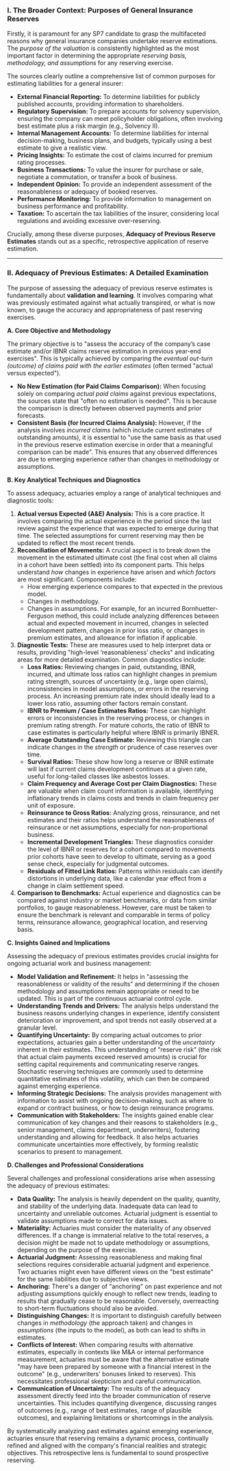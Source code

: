 ### **I. The Broader Context: Purposes of General Insurance Reserves**

Firstly, it is paramount for any SP7 candidate to grasp the multifaceted reasons why general insurance companies undertake reserve estimations. The *purpose of the valuation* is consistently highlighted as the most important factor in determining the appropriate *reserving basis, methodology, and assumptions* for any reserving exercise.

The sources clearly outline a comprehensive list of common purposes for estimating liabilities for a general insurer:

* **External Financial Reporting:** To determine liabilities for publicly published accounts, providing information to shareholders.  
* **Regulatory Supervision:** To prepare accounts for solvency supervision, ensuring the company can meet policyholder obligations, often involving best estimate plus a risk margin (e.g., Solvency II).  
* **Internal Management Accounts:** To determine liabilities for internal decision-making, business plans, and budgets, typically using a best estimate to give a realistic view.  
* **Pricing Insights:** To estimate the cost of claims incurred for premium rating processes.  
* **Business Transactions:** To value the insurer for purchase or sale, negotiate a commutation, or transfer a book of business.  
* **Independent Opinion:** To provide an independent assessment of the reasonableness or adequacy of booked reserves.  
* **Performance Monitoring:** To provide information to management on business performance and profitability.  
* **Taxation:** To ascertain the tax liabilities of the insurer, considering local regulations and avoiding excessive over-reserving.

Crucially, among these diverse purposes, **Adequacy of Previous Reserve Estimates** stands out as a specific, retrospective application of reserve estimation.

---

### **II. Adequacy of Previous Estimates: A Detailed Examination**

The purpose of assessing the adequacy of previous reserve estimates is fundamentally about **validation and learning**. It involves comparing what was previously estimated against what actually transpired, or what is now known, to gauge the accuracy and appropriateness of past reserving exercises.

**A. Core Objective and Methodology**

The primary objective is to "assess the accuracy of the company’s case estimate and/or IBNR claims reserve estimation in previous year-end exercises". This is typically achieved by comparing the *eventual out-turn (outcome) of claims paid with the earlier estimates* (often termed "actual versus expected").

* **No New Estimation (for Paid Claims Comparison):** When focusing solely on comparing *actual paid claims* against previous expectations, the sources state that "often no estimation is needed". This is because the comparison is directly between observed payments and prior forecasts.  
* **Consistent Basis (for Incurred Claims Analysis):** However, if the analysis involves *incurred claims* (which include current estimates of outstanding amounts), it is essential to "use the same basis as that used in the previous reserve estimation exercise in order that a meaningful comparison can be made". This ensures that any observed differences are due to emerging experience rather than changes in methodology or assumptions.

**B. Key Analytical Techniques and Diagnostics**

To assess adequacy, actuaries employ a range of analytical techniques and diagnostic tools:

1. **Actual versus Expected (A\&E) Analysis:** This is a core practice. It involves comparing the actual experience in the period since the last review against the experience that was expected to emerge during that time. The selected assumptions for current reserving may then be updated to reflect the most recent trends.  
2. **Reconciliation of Movements:** A crucial aspect is to break down the movement in the estimated ultimate cost (the final cost when all claims in a cohort have been settled) into its component parts. This helps understand *how* changes in experience have arisen and *which factors* are most significant. Components include:  
   * How emerging experience compares to that expected in the previous model.  
   * Changes in methodology.  
   * Changes in assumptions. For example, for an incurred Bornhuetter-Ferguson method, this could include analyzing differences between actual and expected movement in incurred, changes in selected development pattern, changes in prior loss ratio, or changes in premium estimates, and allowance for inflation if applicable.  
3. **Diagnostic Tests:** These are measures used to help interpret data or results, providing "high-level ‘reasonableness’ checks" and indicating areas for more detailed examination. Common diagnostics include:  
   * **Loss Ratios:** Reviewing changes in paid, outstanding, IBNR, incurred, and ultimate loss ratios can highlight changes in premium rating strength, sources of uncertainty (e.g., large open claims), inconsistencies in model assumptions, or errors in the reserving process. An increasing premium rate index should ideally lead to a lower loss ratio, assuming other factors remain constant.  
   * **IBNR to Premium / Case Estimates Ratios:** These can highlight errors or inconsistencies in the reserving process, or changes in premium rating strength. For mature cohorts, the ratio of IBNR to case estimates is particularly helpful where IBNR is primarily IBNER.  
   * **Average Outstanding Case Estimate:** Reviewing this triangle can indicate changes in the *strength* or prudence of case reserves over time.  
   * **Survival Ratios:** These show how long a reserve or IBNR estimate will last if current claims development continues at a given rate, useful for long-tailed classes like asbestos losses.  
   * **Claim Frequency and Average Cost per Claim Diagnostics:** These are valuable when claim count information is available, identifying inflationary trends in claims costs and trends in claim frequency per unit of exposure.  
   * **Reinsurance to Gross Ratios:** Analyzing gross, reinsurance, and net estimates and their ratios helps understand the reasonableness of reinsurance or net assumptions, especially for non-proportional business.  
   * **Incremental Development Triangles:** These diagnostics consider the level of IBNR or reserves for a cohort compared to movements prior cohorts have seen to develop to ultimate, serving as a good sense check, especially for judgmental outcomes.  
   * **Residuals of Fitted Link Ratios:** Patterns within residuals can identify distortions in underlying data, like a calendar year effect from a change in claim settlement speed.  
4. **Comparison to Benchmarks:** Actual experience and diagnostics can be compared against industry or market benchmarks, or data from similar portfolios, to gauge reasonableness. However, care must be taken to ensure the benchmark is relevant and comparable in terms of policy terms, reinsurance allowance, geographical location, and reserving basis.

**C. Insights Gained and Implications**

Assessing the adequacy of previous estimates provides crucial insights for ongoing actuarial work and business management:

* **Model Validation and Refinement:** It helps in "assessing the reasonableness or validity of the results" and determining if the chosen methodology and assumptions remain appropriate or need to be updated. This is part of the continuous actuarial control cycle.  
* **Understanding Trends and Drivers:** The analysis helps understand the business reasons underlying changes in experience, identify consistent deterioration or improvement, and spot trends not easily observed at a granular level.  
* **Quantifying Uncertainty:** By comparing actual outcomes to prior expectations, actuaries gain a better understanding of the *uncertainty* inherent in their estimates. This understanding of "reserve risk" (the risk that actual claim payments exceed reserved amounts) is crucial for setting capital requirements and communicating reserve ranges. Stochastic reserving techniques are commonly used to determine quantitative estimates of this volatility, which can then be compared against emerging experience.  
* **Informing Strategic Decisions:** The analysis provides management with information to assist with ongoing decision-making, such as where to expand or contract business, or how to design reinsurance programs.  
* **Communication with Stakeholders:** The insights gained enable clear communication of key changes and their reasons to stakeholders (e.g., senior management, claims department, underwriters), fostering understanding and allowing for feedback. It also helps actuaries communicate uncertainties more effectively, by forming realistic scenarios to present to management.

**D. Challenges and Professional Considerations**

Several challenges and professional considerations arise when assessing the adequacy of previous estimates:

* **Data Quality:** The analysis is heavily dependent on the quality, quantity, and stability of the underlying data. Inadequate data can lead to uncertainty and unreliable outcomes. Actuarial judgment is essential to validate assumptions made to correct for data issues.  
* **Materiality:** Actuaries must consider the materiality of any observed differences. If a change is immaterial relative to the total reserves, a decision might be made not to update methodology or assumptions, depending on the purpose of the exercise.  
* **Actuarial Judgment:** Assessing reasonableness and making final selections requires considerable actuarial judgment and experience. Two actuaries might even have different views on the "best estimate" for the same liabilities due to subjective views.  
* **Anchoring:** There's a danger of "anchoring" on past experience and not adjusting assumptions quickly enough to reflect new trends, leading to results that gradually cease to be reasonable. Conversely, overreacting to short-term fluctuations should also be avoided.  
* **Distinguishing Changes:** It is important to distinguish carefully between changes in *methodology* (the approach taken) and changes in *assumptions* (the inputs to the model), as both can lead to shifts in estimates.  
* **Conflicts of Interest:** When comparing results with alternative estimates, especially in contexts like M\&A or internal performance measurement, actuaries must be aware that the alternative estimate "may have been prepared by someone with a financial interest in the outcome" (e.g., underwriters' bonuses linked to reserves). This necessitates professional skepticism and careful communication.  
* **Communication of Uncertainty:** The results of the adequacy assessment directly feed into the broader communication of reserve uncertainties. This includes quantifying divergence, discussing ranges of outcomes (e.g., range of best estimates, range of plausible outcomes), and explaining limitations or shortcomings in the analysis.

By systematically analyzing past estimates against emerging experience, actuaries ensure that reserving remains a dynamic process, continually refined and aligned with the company's financial realities and strategic objectives. This retrospective lens is fundamental to sound prospective reserving.

